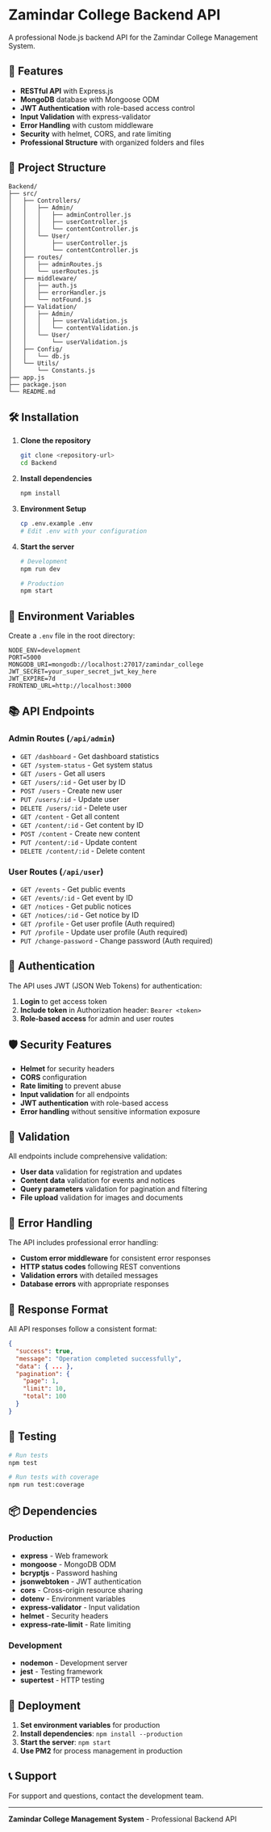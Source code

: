 # Zamindar College Backend API

A professional Node.js backend API for the Zamindar College Management System.

## 🚀 Features

- **RESTful API** with Express.js
- **MongoDB** database with Mongoose ODM
- **JWT Authentication** with role-based access control
- **Input Validation** with express-validator
- **Error Handling** with custom middleware
- **Security** with helmet, CORS, and rate limiting
- **Professional Structure** with organized folders and files

## 📁 Project Structure

```
Backend/
├── src/
│   ├── Controllers/
│   │   ├── Admin/
│   │   │   ├── adminController.js
│   │   │   ├── userController.js
│   │   │   └── contentController.js
│   │   └── User/
│   │       ├── userController.js
│   │       └── contentController.js
│   ├── routes/
│   │   ├── adminRoutes.js
│   │   └── userRoutes.js
│   ├── middleware/
│   │   ├── auth.js
│   │   ├── errorHandler.js
│   │   └── notFound.js
│   ├── Validation/
│   │   ├── Admin/
│   │   │   ├── userValidation.js
│   │   │   └── contentValidation.js
│   │   └── User/
│   │       └── userValidation.js
│   ├── Config/
│   │   └── db.js
│   └── Utils/
│       └── Constants.js
├── app.js
├── package.json
└── README.md
```

## 🛠️ Installation

1. **Clone the repository**
   ```bash
   git clone <repository-url>
   cd Backend
   ```

2. **Install dependencies**
   ```bash
   npm install
   ```

3. **Environment Setup**
   ```bash
   cp .env.example .env
   # Edit .env with your configuration
   ```

4. **Start the server**
   ```bash
   # Development
   npm run dev
   
   # Production
   npm start
   ```

## 🔧 Environment Variables

Create a `.env` file in the root directory:

```env
NODE_ENV=development
PORT=5000
MONGODB_URI=mongodb://localhost:27017/zamindar_college
JWT_SECRET=your_super_secret_jwt_key_here
JWT_EXPIRE=7d
FRONTEND_URL=http://localhost:3000
```

## 📚 API Endpoints

### Admin Routes (`/api/admin`)

- `GET /dashboard` - Get dashboard statistics
- `GET /system-status` - Get system status
- `GET /users` - Get all users
- `GET /users/:id` - Get user by ID
- `POST /users` - Create new user
- `PUT /users/:id` - Update user
- `DELETE /users/:id` - Delete user
- `GET /content` - Get all content
- `GET /content/:id` - Get content by ID
- `POST /content` - Create new content
- `PUT /content/:id` - Update content
- `DELETE /content/:id` - Delete content

### User Routes (`/api/user`)

- `GET /events` - Get public events
- `GET /events/:id` - Get event by ID
- `GET /notices` - Get public notices
- `GET /notices/:id` - Get notice by ID
- `GET /profile` - Get user profile (Auth required)
- `PUT /profile` - Update user profile (Auth required)
- `PUT /change-password` - Change password (Auth required)

## 🔐 Authentication

The API uses JWT (JSON Web Tokens) for authentication:

1. **Login** to get access token
2. **Include token** in Authorization header: `Bearer <token>`
3. **Role-based access** for admin and user routes

## 🛡️ Security Features

- **Helmet** for security headers
- **CORS** configuration
- **Rate limiting** to prevent abuse
- **Input validation** for all endpoints
- **JWT authentication** with role-based access
- **Error handling** without sensitive information exposure

## 📝 Validation

All endpoints include comprehensive validation:

- **User data** validation for registration and updates
- **Content data** validation for events and notices
- **Query parameters** validation for pagination and filtering
- **File upload** validation for images and documents

## 🚦 Error Handling

The API includes professional error handling:

- **Custom error middleware** for consistent error responses
- **HTTP status codes** following REST conventions
- **Validation errors** with detailed messages
- **Database errors** with appropriate responses

## 🔄 Response Format

All API responses follow a consistent format:

```json
{
  "success": true,
  "message": "Operation completed successfully",
  "data": { ... },
  "pagination": {
    "page": 1,
    "limit": 10,
    "total": 100
  }
}
```

## 🧪 Testing

```bash
# Run tests
npm test

# Run tests with coverage
npm run test:coverage
```

## 📦 Dependencies

### Production
- **express** - Web framework
- **mongoose** - MongoDB ODM
- **bcryptjs** - Password hashing
- **jsonwebtoken** - JWT authentication
- **cors** - Cross-origin resource sharing
- **dotenv** - Environment variables
- **express-validator** - Input validation
- **helmet** - Security headers
- **express-rate-limit** - Rate limiting

### Development
- **nodemon** - Development server
- **jest** - Testing framework
- **supertest** - HTTP testing

## 🚀 Deployment

1. **Set environment variables** for production
2. **Install dependencies**: `npm install --production`
3. **Start the server**: `npm start`
4. **Use PM2** for process management in production

## 📞 Support

For support and questions, contact the development team.

---

**Zamindar College Management System** - Professional Backend API
